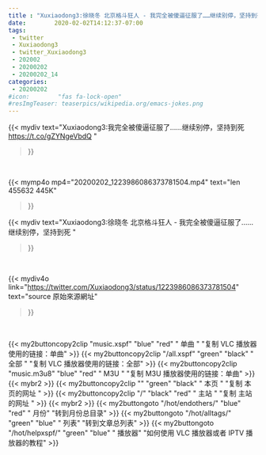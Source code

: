 ```yaml
---
title : "Xuxiaodong3:徐晓冬 北京格斗狂人 - 我完全被傻逼征服了……继续别停，坚持到死 "
date:        2020-02-02T14:12:37-07:00
tags:
 - twitter
 - Xuxiaodong3
 - twitter_Xuxiaodong3
 - 202002
 - 20200202
 - 20200202_14
categories:
 - 20200202
#icon:        "fas fa-lock-open"
#resImgTeaser: teaserpics/wikipedia.org/emacs-jokes.png
---
```


{{< mydiv text="Xuxiaodong3:我完全被傻逼征服了……继续别停，坚持到死 https://t.co/gZYNgeVbdQ "
>}}
<br>


{{< mymp4o mp4="20200202_1223986086373781504.mp4"
text="len 455632    445K"
>}}


{{< mydiv text="Xuxiaodong3:徐晓冬 北京格斗狂人 - 我完全被傻逼征服了……继续别停，坚持到死 "
>}}
<br>

{{< mydiv4o link="https://twitter.com/Xuxiaodong3/status/1223986086373781504"
text="source 原始來源網址"
>}}


<br>



{{< my2buttoncopy2clip "music.xspf"        "blue"   "red"    " 单曲 "  "复制 VLC 播放器使用的链接：单曲" >}} {{< my2buttoncopy2clip "/all.xspf"         "green"  "black"  " 全部 "  "复制 VLC 播放器使用的链接：全部" >}} {{< my2buttoncopy2clip "music.m3u8"        "blue"   "red"    " M3U  "    "复制 M3U 播放器使用的链接：单曲" >}} {{< mybr2 >}} {{< my2buttoncopy2clip ""                  "green"  "black"  " 本页 "    "复制 本页的网址 " >}} {{< my2buttoncopy2clip "/"                 "black"  "red"    " 主站 "    "复制 主站的网址 " >}} {{< mybr2 >}} {{< my2buttongoto      "/hot/endothers/"   "blue"   "red"    " 月份"   "转到月份总目录" >}} {{< my2buttongoto      "/hot/alltags/"     "green"  "blue"   " 列表"   "转到文章总列表" >}} {{< my2buttongoto      "/hot/helpxspf/"    "green"  "blue"   " 播放器" "如何使用 VLC 播放器或者 IPTV 播放器的教程" >}} 
